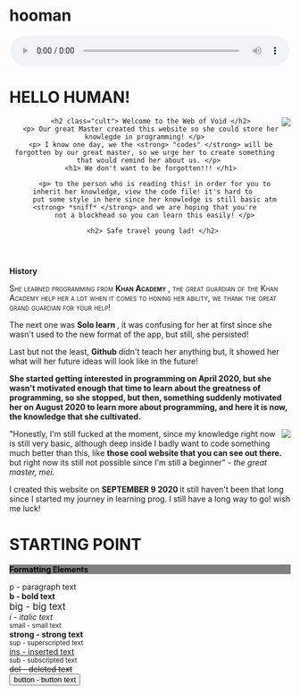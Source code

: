 # hooman
<!DOCTYPE HTML>
<HTML>
<HEAD>
 <style>

body{background-color:rgb(0,0,0);
      color:red;
	  font-family:Arial;
	  }
	  
	  .elf{text-align:center;
	    text-shadow: 1px 5px 2px grey }
	
     .wild{font-variant:inherit;}
	 
	 .raon{font-variant:small-caps;}

       .Hong{font-weight:bolder;}

 </style>
</HEAD>
<BODY>

<div style="width:500px; margin:auto; position:relative;">
    <audio controls style="width:100%;">
	<source src="file:///C:/Users/kuya/Music/TAEMIN%20(%ED%83%9C%EB%AF%BC)%20-%20%EB%B2%94%EC%A3%84%EC%9E%90%20(Criminal)%20-%20[Audio].mp3" controls> BRRR ERROR! </audio> </div>

<h1 class="elf"> HELLO HUMAN! </h1>


  <img src="https://i.pinimg.com/originals/ab/b1/8b/abb18b3ff9da8c65e6936f27476f7603.gif" align="right">
  
  <header> 
       
	   <h2 class="cult"> Welcome to the Web of Void </h2>
	   <p> Our great Master created this website so she could store her knowlegde in programming! </p>
	   <p> I know one day, we the <strong> "codes" </strong> will be forgotten by our great master, so we urge her to create something
	   that would remind her about us. </p> 
	   <h1> We don't want to be forgotten!!! </h1>
  
         <p> to the person who is reading this! in order for you to inherit her knowledge, view the code file! it's hard to 
		 put some style in here since her knowledge is still basic atm <strong> *sniff* </strong> and we are hoping that you're
		 not a blockhead so you can learn this easily! </p>
		 
		<h2> Safe travel young lad! </h2>
  
  </header>

<p class="wild"> <strong> History </strong> </p>

<p class="raon"> She learned programming from <strong> Khan Academy </strong>, the great guardian of the Khan Academy help her a lot when it comes to honing
her ability, we thank the great grand guardian for your help! <br>

The next one was <strong> Solo learn </strong>, it was confusing for her at first since she wasn't used to the new format of the app, but still, 
she persisted! <br>

Last but not the least, <strong> Github </strong> didn't teach her anything but, it showed her what will her future ideas will look like in the future!
<br> </p>

<P class="Hong"> She started getting interested in programming on April 2020, but she wasn't motivated enough that time
to learn about the greatness of programming, so she stopped, but then, something suddenly motivated her on August 2020 
to learn more about programming, and here it is now, the knowledge that she cultivated. </p>

<img src="https://i.pinimg.com/originals/89/59/c7/8959c76635699541d508abb76b8f5368.gif" align="right">

<p class="On"> "Honestly, I'm still fucked at the moment, since my knowledge right now is still very  basic, although deep inside
I badly want to code something much better than this, like <strong> those cool website that you can see out there. </strong> but 
right now its still not possible since I'm still a beginner" <em> - the great master, mei. </em> </p>

<p class="Alberu"> I created this website on <strong> SEPTEMBER 9 2020 </strong> it still haven't been that long since I 
started my journey in learning prog. I still have a long way to go! wish me luck! </p>

<h1> STARTING POINT </h1>

<p style="color:black; background-color:grey; align="middle;"> <strong> Formatting Elements </strong> <br> </strong>
 
p - paragraph text <br>
<b> b - bold text </b> <br>
<big> big - big text </big>  <br>
<i> i - italic text </i> <br>
<small> small - small text </small> <br>
<strong> strong - strong text </strong> <br>
<sup> sup -  superscripted text </sup> <br>
<ins> ins - inserted text </ins> <br>
<sub> sub - subscripted text </sub> <br>
<del> del - deleted text </del> <br>
<button> button - button text </button> <br> </p>


</BODY>
</HTML>
